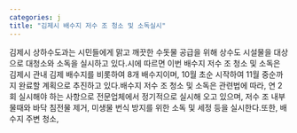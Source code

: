 ```yaml
---
categories: j
title: "김제시 배수지 저수 조 청소 및 소독실시"
---
```

김제시 상하수도과는 시민들에게 맑고 깨끗한 수돗물 공급을 위해 상수도 시설물을 대상으로 대청소와 소독을 실시하고 있다.시에 따르면 이번 배수지 저수 조 청소 및 소독은 김제시 관내 김제 배수지를 비롯하여 8개 배수지이며, 10월 초순 시작하여 11월 중순까지 완료할 계획으로 추진하고 있다.배수지 저수 조 청소 및 소독은 관련법에 따라, 연 2회 실시해야 하는 사항으로 전문업체에서 정기적으로 실시해 오고 있으며, 저수 조 내부 물때와 바닥 침전물 제거, 미생물 번식 방지를 위한 소독 및 세정 등을 실시한다.또한, 배수지 주변 청소,